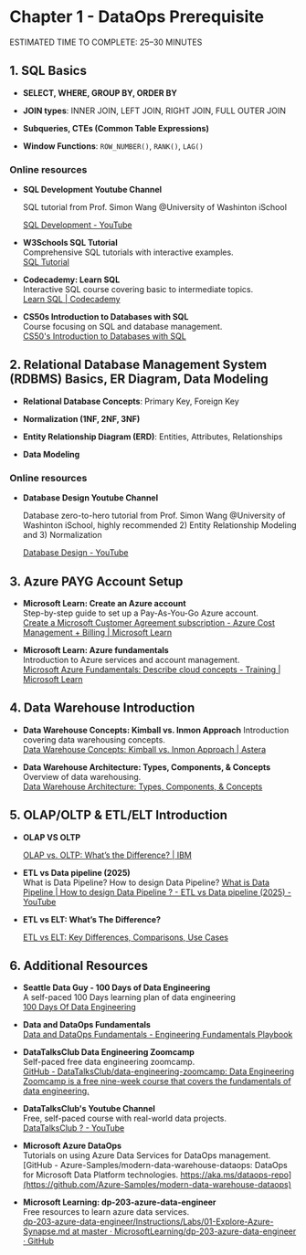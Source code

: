 # Chapter 1 - DataOps Prerequisite

<div class="time-pill">ESTIMATED TIME TO COMPLETE: 25–30 MINUTES</div>

## 1. SQL Basics

- **SELECT, WHERE, GROUP BY, ORDER BY**

- **JOIN types**: INNER JOIN, LEFT JOIN, RIGHT JOIN, FULL OUTER JOIN

- **Subqueries, CTEs (Common Table Expressions)**

- **Window Functions**: `ROW_NUMBER()`, `RANK()`, `LAG()`

### Online resources

- **SQL Development Youtube Channel**
  
  SQL tutorial from Prof. Simon Wang @University of Washinton iSchool
  
  [SQL Development - YouTube](https://www.youtube.com/@sqldevelopment7439)

- **W3Schools SQL Tutorial**  
  Comprehensive SQL tutorials with interactive examples.  
  [SQL Tutorial](https://www.w3schools.com/sql/)

- **Codecademy: Learn SQL**  
  Interactive SQL course covering basic to intermediate topics.  
  [Learn SQL | Codecademy](https://www.codecademy.com/learn/learn-sql)

- **CS50s Introduction to Databases with SQL**  
  Course focusing on SQL and database management.  
  [CS50's Introduction to Databases with SQL](https://cs50.harvard.edu/sql/2024/)

## 2. Relational Database Management System (RDBMS) Basics, ER Diagram, Data Modeling

- **Relational Database Concepts**: Primary Key, Foreign Key

- **Normalization (1NF, 2NF, 3NF)**

- **Entity Relationship Diagram (ERD)**: Entities, Attributes, Relationships

- **Data Modeling**

### Online resources

- **Database Design Youtube Channel**
  
  Database zero-to-hero tutorial from Prof. Simon Wang @University of Washinton iSchool, highly recommended 2) Entity Relationship Modeling and 3) Normalization
  
  [Database Design - YouTube](https://www.youtube.com/@databasedesign8172)

## 3. Azure PAYG Account Setup

- **Microsoft Learn: Create an Azure account**  
  Step-by-step guide to set up a Pay-As-You-Go Azure account.  
  [Create a Microsoft Customer Agreement subscription - Azure Cost Management + Billing | Microsoft Learn](https://learn.microsoft.com/en-us/azure/cost-management-billing/manage/create-subscription)

- **Microsoft Learn: Azure fundamentals**  
  Introduction to Azure services and account management.  
  [Microsoft Azure Fundamentals: Describe cloud concepts - Training | Microsoft Learn](https://learn.microsoft.com/en-us/training/paths/azure-fundamentals/)

## 4. Data Warehouse Introduction

- **Data Warehouse Concepts: Kimball vs. Inmon Approach** Introduction covering data warehousing concepts.  
  [Data Warehouse Concepts: Kimball vs. Inmon Approach | Astera](https://www.astera.com/type/blog/data-warehouse-concepts/#Characteristics-of-a-Data-Warehouse)

- **Data Warehouse Architecture: Types, Components, & Concepts**  
  Overview of data warehousing.  
  [Data Warehouse Architecture: Types, Components, & Concepts](https://www.astera.com/knowledge-center/data-warehouse-architecture/)

## 5. OLAP/OLTP & ETL/ELT Introduction

- **OLAP VS OLTP**  
  
  [OLAP vs. OLTP: What’s the Difference? | IBM](https://www.ibm.com/blog/olap-vs-oltp/)

- **ETL vs Data pipeline (2025)**  
  What is Data Pipeline? How to design Data Pipeline?
  [What is Data Pipeline | How to design Data Pipeline ? - ETL vs Data pipeline (2025) - YouTube](https://www.youtube.com/watch?v=VtzvF17ysbc)

- **ETL vs ELT: What’s The Difference?**
  
  [ETL vs ELT: Key Differences, Comparisons, Use Cases](https://rivery.io/blog/etl-vs-elt/#:~:text=ETL%2C%20which%20stands%20for%20Extract,within%20the%20data%20warehouse%20itself.)

## 6. Additional Resources

- **Seattle Data Guy - 100 Days of Data Engineering**  
  A self-paced 100 Days learning plan of data engineering  
  [100 Days Of Data Engineering](https://docs.google.com/spreadsheets/d/1a5TMdF7Vz-YdvlHXnNHLMeHk7lV-TdRjbPoxMrQ_cSE/edit?gid=0#gid=0)

- **Data and DataOps Fundamentals**  
  [Data and DataOps Fundamentals - Engineering Fundamentals Playbook](https://microsoft.github.io/code-with-engineering-playbook/design/design-patterns/data-heavy-design-guidance/)

- **DataTalksClub Data Engineering Zoomcamp**  
  Self-paced free data engineering zoomcamp.  
  [GitHub - DataTalksClub/data-engineering-zoomcamp: Data Engineering Zoomcamp is a free nine-week course that covers the fundamentals of data engineering.](https://github.com/DataTalksClub/data-engineering-zoomcamp)

- **DataTalksClub's Youtube Channel**  
  Free, self-paced course with real-world data projects.  
  [DataTalksClub ? - YouTube](https://www.youtube.com/@DataTalksClub)

- **Microsoft Azure DataOps**  
  Tutorials on using Azure Data Services for DataOps management.  
  [GitHub - Azure-Samples/modern-data-warehouse-dataops: DataOps for Microsoft Data Platform technologies. https://aka.ms/dataops-repo](https://github.com/Azure-Samples/modern-data-warehouse-dataops)

- **Microsoft Learning: dp-203-azure-data-engineer**  
  Free resources to learn azure data services.  
  [dp-203-azure-data-engineer/Instructions/Labs/01-Explore-Azure-Synapse.md at master · MicrosoftLearning/dp-203-azure-data-engineer · GitHub](https://github.com/MicrosoftLearning/dp-203-azure-data-engineer/blob/master/Instructions/Labs/01-Explore-Azure-Synapse.md)